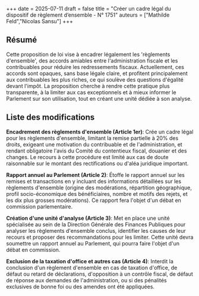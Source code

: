 +++
date = 2025-07-11
draft = false
title = "Créer un cadre légal du dispositif de règlement d’ensemble - N° 1751"
auteurs = ["Mathilde Feld","Nicolas Sansu"]
+++

## Résumé

Cette proposition de loi vise à encadrer légalement les 'règlements d'ensemble', des accords amiables entre l'administration fiscale et les contribuables pour réduire les redressements fiscaux. Actuellement, ces accords sont opaques, sans base légale claire, et profitent principalement aux contribuables les plus riches, ce qui soulève des questions d'égalité devant l'impôt. La proposition cherche à rendre cette pratique plus transparente, à la limiter aux cas exceptionnels et à mieux informer le Parlement sur son utilisation, tout en créant une unité dédiée à son analyse.

## Liste des modifications

**Encadrement des règlements d'ensemble (Article 1er)**: Crée un cadre légal pour les règlements d'ensemble, limitant la remise partielle à 20% des droits, exigeant une motivation du contribuable et de l'administration, et rendant obligatoire l'avis du Comité du contentieux fiscal, douanier et des changes. Le recours à cette procédure est limité aux cas de doute raisonnable sur le montant des rectifications ou d'aléa juridique important.

**Rapport annuel au Parlement (Article 2)**: Étoffe le rapport annuel sur les remises et transactions en y incluant des informations détaillées sur les règlements d'ensemble (origine des modérations, répartition géographique, profil socio-économique des bénéficiaires, nombre et motifs des rejets, et les dix plus grosses modérations). Ce rapport fera l'objet d'un débat en commission parlementaire.

**Création d'une unité d'analyse (Article 3)**: Met en place une unité spécialisée au sein de la Direction Générale des Finances Publiques pour analyser les règlements d'ensemble conclus, identifier les causes de leur recours et proposer des recommandations pour les limiter. Cette unité devra soumettre un rapport annuel au Parlement, qui pourra faire l'objet d'un débat en commission.

**Exclusion de la taxation d'office et autres cas (Article 4)**: Interdit la conclusion d'un règlement d'ensemble en cas de taxation d'office, de défaut ou retard de déclarations, d'opposition à un contrôle fiscal, de défaut de réponse aux demandes de l'administration, ou si des pénalités exclusives de bonne foi ou des amendes ont été appliquées.
